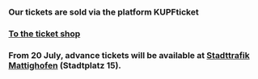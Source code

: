 ### Our tickets are sold via the platform KUPFticket
### <a href="https://nycmm.kupfticket.at/" target="_blank">To the ticket shop</a>
### From 20 July, advance tickets will be available at <a href="https://mattighofen-erleben.at/betrieb/stadttrafik-mattighofen/" target="_blank">Stadttrafik Mattighofen</a> (Stadtplatz 15). 
